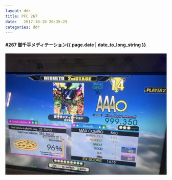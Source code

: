 ```yaml
---
layout: ddr
title: PFC 267
date:   2017-10-10 20:35:29
categories: ddr
---
```


#### **#267** 御千手メディテーション<span class="pull-right">{{ page.date | date_to_long_string }}</span>
![](/images/pfc/267_御千手メディテーション.jpg)
